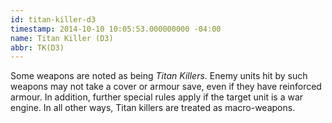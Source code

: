 ```yaml
---
id: titan-killer-d3
timestamp: 2014-10-10 10:05:53.000000000 -04:00
name: Titan Killer (D3)
abbr: TK(D3)
---
```

<p>Some weapons are noted as being <em>Titan Killers</em>. Enemy units hit by such weapons may not take a cover or armour save, even if they have reinforced armour. In addition, further special rules apply if the target unit is a war engine. In all other ways, Titan killers are treated as macro-weapons.</p>